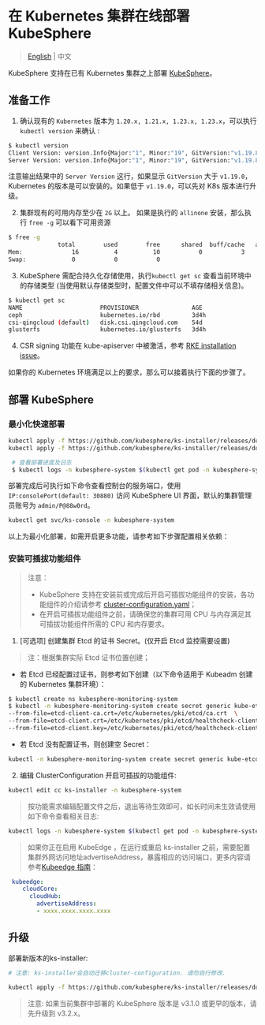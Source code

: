 # 在 Kubernetes 集群在线部署 KubeSphere

> [English](README.md) | 中文

KubeSphere 支持在已有 Kubernetes 集群之上部署 [KubeSphere](https://kubesphere.io/)。

## 准备工作

1. 确认现有的 `Kubernetes` 版本为 `1.20.x, 1.21.x, 1.23.x, 1.23.x`，可以执行 `kubectl version` 来确认 :

```bash
$ kubectl version
Client Version: version.Info{Major:"1", Minor:"19", GitVersion:"v1.19.8", GitCommit:"fd5d41537aee486160ad9b5356a9d82363273721", GitTreeState:"clean", BuildDate:"2021-02-17T12:41:51Z", GoVersion:"go1.15.8", Compiler:"gc", Platform:"linux/amd64"}
Server Version: version.Info{Major:"1", Minor:"19", GitVersion:"v1.19.8", GitCommit:"fd5d41537aee486160ad9b5356a9d82363273721", GitTreeState:"clean", BuildDate:"2021-02-17T12:33:08Z", GoVersion:"go1.15.8", Compiler:"gc", Platform:"linux/amd64"}
```

注意输出结果中的 `Server Version` 这行，如果显示 `GitVersion` 大于 `v1.19.0`，Kubernetes 的版本是可以安装的。如果低于 `v1.19.0`，可以先对 K8s 版本进行升级。


2. 集群现有的可用内存至少在 `2G` 以上。 如果是执行的 `allinone` 安装，那么执行 `free -g` 可以看下可用资源

```bash
$ free -g
              total        used        free      shared  buff/cache   available
Mem:              16          4          10           0           3           2
Swap:             0           0           0
```

3. KubeSphere 需配合持久化存储使用，执行`kubectl get sc` 查看当前环境中的存储类型 (当使用默认存储类型时，配置文件中可以不填存储相关信息)。

```bash
$ kubectl get sc
NAME                      PROVISIONER               AGE
ceph                      kubernetes.io/rbd         3d4h
csi-qingcloud (default)   disk.csi.qingcloud.com    54d
glusterfs                 kubernetes.io/glusterfs   3d4h
```

4. CSR signing 功能在 kube-apiserver 中被激活，参考 [RKE installation issue](https://github.com/kubesphere/kubesphere/issues/1925#issuecomment-591698309)。

如果你的 Kubernetes 环境满足以上的要求，那么可以接着执行下面的步骤了。

## 部署 KubeSphere

### 最小化快速部署

```bash
kubectl apply -f https://github.com/kubesphere/ks-installer/releases/download/v3.3.0-rc.2/kubesphere-installer.yaml
kubectl apply -f https://github.com/kubesphere/ks-installer/releases/download/v3.3.0-rc.2/cluster-configuration.yaml

 # 查看部署进度及日志
 $ kubectl logs -n kubesphere-system $(kubectl get pod -n kubesphere-system -l app=ks-installer -o jsonpath='{.items[0].metadata.name}') -f
```

部署完成后可执行如下命令查看控制台的服务端口，使用 `IP:consolePort(default: 30880)` 访问 KubeSphere UI 界面，默认的集群管理员账号为 `admin/P@88w0rd`。

```bash
kubectl get svc/ks-console -n kubesphere-system
```

以上为最小化部署，如需开启更多功能，请参考如下步骤配置相关依赖：

### 安装可插拔功能组件

> 注意：
> - KubeSphere 支持在安装前或完成后开启可插拔功能组件的安装，各功能组件的介绍请参考 [cluster-configuration.yaml](deploy/cluster-configuration.yaml)；
> - 在开启可插拔功能组件之前，请确保您的集群可用 CPU 与内存满足其可插拔功能组件所需的 CPU 和内存要求。

1. [可选项] 创建集群 Etcd 的证书 Secret。(仅开启 Etcd 监控需要设置)

> 注：根据集群实际 Etcd 证书位置创建；

- 若 Etcd 已经配置过证书，则参考如下创建（以下命令适用于 Kubeadm 创建的 Kubernetes 集群环境）：

```bash
$ kubectl create ns kubesphere-monitoring-system
$ kubectl -n kubesphere-monitoring-system create secret generic kube-etcd-client-certs  \
--from-file=etcd-client-ca.crt=/etc/kubernetes/pki/etcd/ca.crt  \
--from-file=etcd-client.crt=/etc/kubernetes/pki/etcd/healthcheck-client.crt  \
--from-file=etcd-client.key=/etc/kubernetes/pki/etcd/healthcheck-client.key
```

- 若 Etcd 没有配置证书，则创建空 Secret：

```bash
kubectl -n kubesphere-monitoring-system create secret generic kube-etcd-client-certs
```

2. 编辑 ClusterConfiguration 开启可插拔的功能组件:

```bash
kubectl edit cc ks-installer -n kubesphere-system
```

> 按功能需求编辑配置文件之后，退出等待生效即可，如长时间未生效请使用如下命令查看相关日志:

```bash
kubectl logs -n kubesphere-system $(kubectl get pod -n kubesphere-system -l app=ks-installer -o jsonpath='{.items[0].metadata.name}') -f
```

> 如果你正在启用 KubeEdge ，在运行或重启 ks-installer 之前，需要配置集群外网访问地址advertiseAddress，暴露相应的访问端口，更多内容请参考[Kubeedge 指南](https://kubesphere.io/docs/pluggable-components/kubeedge/)：
```yaml
 kubeedge:
    cloudCore:
      cloudHub:
        advertiseAddress:
        - xxxx.xxxx.xxxx.xxxx
```

## 升级

部署新版本的ks-installer:
```bash
# 注意: ks-installer会自动迁移cluster-configuration. 请勿自行修改.

kubectl apply -f https://github.com/kubesphere/ks-installer/releases/download/v3.3.1-rc.1/kubesphere-installer.yaml
```


> 注意: 如果当前集群中部署的 KubeSphere 版本是 v3.1.0 或更早的版本，请先升级到 v3.2.x。
